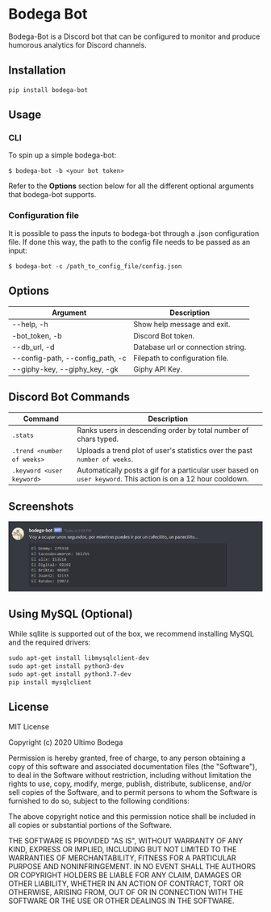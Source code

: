 # Bodega Bot

Bodega-Bot is a Discord bot that can be configured to monitor and produce humorous analytics for Discord channels.

## Installation

```
pip install bodega-bot
```

## Usage

### CLI

To spin up a simple bodega-bot:

```
$ bodega-bot -b <your bot token>
```

Refer to the **Options** section below for all the different optional arguments that bodega-bot supports.

### Configuration file

It is possible to pass the inputs to bodega-bot through a .json configuration file. If done this way, the path to the config file needs to be passed as an input:

```
$ bodega-bot -c /path_to_config_file/config.json
```

## Options

| Argument                         | Description                        |
| -------------------------------- | ---------------------------------- |
| --help, -h                       | Show help message and exit.        |
| -bot_token, -b                   | Discord Bot token.                 |
| --db_url, -d                     | Database url or connection string. |
| --config-path, --config_path, -c | Filepath to configuration file.    |
| --giphy-key, --giphy_key, -gk    | Giphy API Key.                     |

## Discord Bot Commands

| Command                    | Description                                                                                                    |
| -------------------------- | -------------------------------------------------------------------------------------------------------------- |
| `.stats`                   | Ranks users in descending order by total number of chars typed.                                                |
| `.trend <number of weeks>` | Uploads a trend plot of user's statistics over the past `number of weeks`.                                     |
| `.keyword <user keyword>`  | Automatically posts a gif for a particular user based on `user keyword`. This action is on a 12 hour cooldown. |

## Screenshots

![discord_ranking](.attachments/discord_ranking.png)

## Using MySQL (Optional)

While sqllite is supported out of the box, we recommend installing MySQL and the required drivers:

```
sudo apt-get install libmysqlclient-dev
sudo apt-get install python3-dev
sudo apt-get install python3.7-dev
pip install mysqlclient
```

## License

MIT License

Copyright (c) 2020 Ultimo Bodega

Permission is hereby granted, free of charge, to any person obtaining a copy
of this software and associated documentation files (the "Software"), to deal
in the Software without restriction, including without limitation the rights
to use, copy, modify, merge, publish, distribute, sublicense, and/or sell
copies of the Software, and to permit persons to whom the Software is
furnished to do so, subject to the following conditions:

The above copyright notice and this permission notice shall be included in all
copies or substantial portions of the Software.

THE SOFTWARE IS PROVIDED "AS IS", WITHOUT WARRANTY OF ANY KIND, EXPRESS OR
IMPLIED, INCLUDING BUT NOT LIMITED TO THE WARRANTIES OF MERCHANTABILITY,
FITNESS FOR A PARTICULAR PURPOSE AND NONINFRINGEMENT. IN NO EVENT SHALL THE
AUTHORS OR COPYRIGHT HOLDERS BE LIABLE FOR ANY CLAIM, DAMAGES OR OTHER
LIABILITY, WHETHER IN AN ACTION OF CONTRACT, TORT OR OTHERWISE, ARISING FROM,
OUT OF OR IN CONNECTION WITH THE SOFTWARE OR THE USE OR OTHER DEALINGS IN THE
SOFTWARE.

